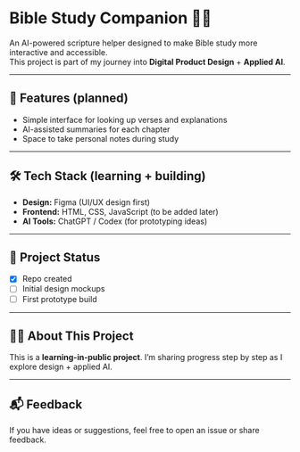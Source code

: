 # Bible Study Companion 📖✨

An AI-powered scripture helper designed to make Bible study more interactive and accessible.  
This project is part of my journey into **Digital Product Design** + **Applied AI**.  

---

## 🚀 Features (planned)
- Simple interface for looking up verses and explanations  
- AI-assisted summaries for each chapter  
- Space to take personal notes during study  

---

## 🛠️ Tech Stack (learning + building)
- **Design:** Figma (UI/UX design first)  
- **Frontend:** HTML, CSS, JavaScript (to be added later)  
- **AI Tools:** ChatGPT / Codex (for prototyping ideas)  

---

## 📂 Project Status
- [x] Repo created  
- [ ] Initial design mockups  
- [ ] First prototype build  

---

## 🙋🏽 About This Project
This is a **learning-in-public project**. I’m sharing progress step by step as I explore design + applied AI.  

---

## 📬 Feedback
If you have ideas or suggestions, feel free to open an issue or share feedback.  

